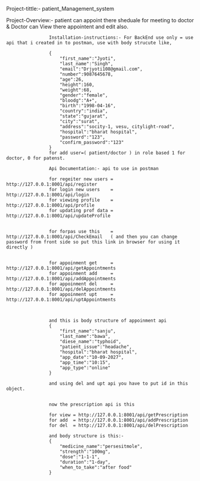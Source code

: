 Project-tittle:- patient_Management_system

Project-Overview:- patient can appoint there sheduale for meeting to doctor & Doctor can View there appointent and edit also.


                    Installation-instructions:- For BackEnd use only = use api that i created in to postman, use with body strucute like,

                    {
                        "first_name":"Jyoti",
                        "last_name":"Singh",
                        "email":"Drjyoti108@gmail.com",
                        "number":9087645678,
                        "age":26, 
                        "height":160,
                        "weight":68,
                        "gender":"female",
                        "bloodg":"A+", 
                        "birth":"1998-04-16",
                        "country":"india",
                        "state":"gujarat",
                        "city":"surat",
                        "address":"socity-1, vesu, citylight-road",
                        "hospital":"bharat hospital",
                        "password":"123",
                        "confirm_password":"123"
                    }
                    for add user=( patient/doctor ) in role based 1 for doctor, 0 for patenst.

                    Api Documentation:- api to use in postman

                    for regeiter new users = http://127.0.0.1:8001/api/register
                    for login new users    = http://127.0.0.1:8001/api/login
                    for viewing profile    = http://127.0.0.1:8001/api/profile
                    for updating prof data = http://127.0.0.1:8001/api/updateProfile


                    for forpas use this    = http://127.0.0.1:8001/api/CheckEmail   ( and then you can change password from front side so put this link in browser for using it directly )


                    for appoinment get     = http://127.0.0.1:8001/api/getAppointments
                    for appoinment add     = http://127.0.0.1:8001/api/addAppointments
                    for appoinment del     = http://127.0.0.1:8001/api/delAppointments
                    for appoinment upt     = http://127.0.0.1:8001/api/uptAppointments

                    

                    and this is body structure of appoinment api 
                    {
                        "first_name":"sanju",
                        "last_name":"bawa",
                        "diese_name":"typhoid",
                        "patient_issue":"headache",
                        "hospital":"bharat hospital",
                        "app_date":"10-09-2027",
                        "app_time":"10:15",
                        "app_type":"online"
                    }

                    and using del and upt api you have to put id in this object.


                    now the prescription api is this

                    for view = http://127.0.0.1:8001/api/getPrescription
                    for add  = http://127.0.0.1:8001/api/addPrescription
                    for del  = http://127.0.0.1:8001/api/delPrescription

                    and body structure is this:-
                    {
                        "medicine_name":"persesitmole",
                        "strength":"100mg",
                        "dose":"1-1-1",
                        "duration":"1-day",
                        "when_to_take":"after food"
                    }
